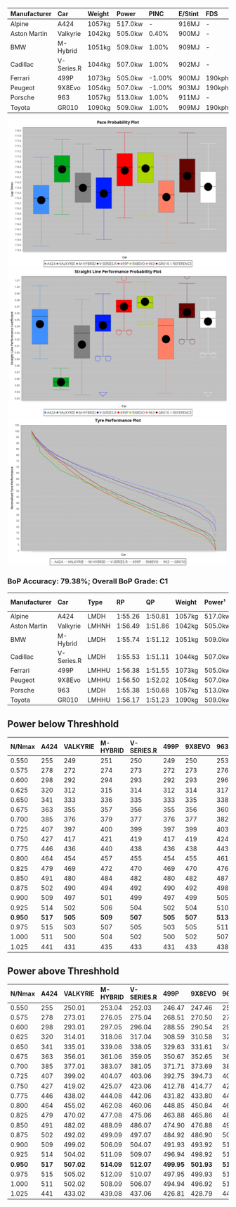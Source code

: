 | Manufacturer | Car        | Weight | Power   | PINC    | E/Stint | FDS     |
|:-|:-|:-|:-|:-|:-|:-|
| Alpine       | A424       | 1057kg | 517.0kw |    -    | 916MJ   |    -    |
| Aston Martin | Valkyrie   | 1042kg | 505.0kw | 0.40%   | 900MJ   |    -    |
| BMW          | M-Hybrid   | 1051kg | 509.0kw | 1.00%   | 909MJ   |    -    |
| Cadillac     | V-Series.R | 1044kg | 507.0kw | 1.00%   | 902MJ   |    -    |
| Ferrari      | 499P       | 1073kg | 505.0kw | -1.00%  | 900MJ   | 190kph  |
| Peugeot      | 9X8Evo     | 1054kg | 507.0kw | -1.00%  | 903MJ   | 190kph  |
| Porsche      | 963        | 1057kg | 513.0kw | 1.00%   | 911MJ   |    -    |
| Toyota       | GR010      | 1090kg | 509.0kw | 1.00%   | 909MJ   | 190kph  |

![PACECHART](./IMG/ACOMETHOD.png)
![STRAIGHTLINEPERFORMANCECHART](./IMG/ACOMETHOD_sp.png)
![TYREPERFORMANCECHART](./IMG/ACOMETHOD_tw.png)

### BoP Accuracy: 79.38%; Overall BoP Grade: C1
| Manufacturer | Car        | Type  | RP      | QP      | Weight | Power¹  | Threshhold | PINC    | Power²   | E/Stint | AVG Vmax  | FDS     | RDLC | L/Stint | BOP-Grade | Model Accuracy | Model Points | Match% | SimDiff |
|:-|:-|:-|:-|:-|:-|:-|:-|:-|:-|:-|:-|:-|:-|:-|:-|:-|:-|:-|:-|
| Alpine       | A424       | LMDH  | 1:55.26 | 1:50.81 | 1057kg | 517.0kw | 210.0kph   |    -    | 517.00kw |  916MJ  | 295.10kph |    -    | 1.01 | 34      | -C2       | 99.58%         | 1429         | 72.13% | +0.20   |
| Aston Martin | Valkyrie   | LMHNH | 1:56.49 | 1:51.86 | 1042kg | 505.0kw | 210.0kph   | 0.40%   | 507.00kw |  900MJ  | 280.61kph |    -    | 1.05 | 34      | +E1       | 100.00%        | 247          | 56.53% | #       |
| BMW          | M-Hybrid   | LMDH  | 1:55.74 | 1:51.12 | 1051kg | 509.0kw | 210.0kph   | 1.00%   | 514.10kw |  909MJ  | 290.06kph |    -    | 1.03 | 34      | -A2       | 99.97%         | 2912         | 94.88% | +0.12   |
| Cadillac     | V-Series.R | LMDH  | 1:55.53 | 1:51.11 | 1044kg | 507.0kw | 210.0kph   | 1.00%   | 512.10kw |  902MJ  | 293.55kph |    -    | 1.03 | 34      | -B2       | 99.49%         | 5225         | 84.98% | -0.28   |
| Ferrari      | 499P       | LMHHU | 1:56.38 | 1:51.55 | 1073kg | 505.0kw | 210.0kph   | -1.00%  | 500.00kw |  900MJ  | 295.70kph | 190kph  | 1.03 | 34      | +B1       | 100.00%        | 5378         | 87.98% | +0.47   |
| Peugeot      | 9X8Evo     | LMHHU | 1:56.50 | 1:52.02 | 1054kg | 507.0kw | 210.0kph   | -1.00%  | 501.90kw |  903MJ  | 298.40kph | 190kph  | 1.00 | 34      | +C2       | 100.00%        | 1459         | 74.13% | -0.14   |
| Porsche      | 963        | LMDH  | 1:55.38 | 1:50.68 | 1057kg | 513.0kw | 210.0kph   | 1.00%   | 518.10kw |  911MJ  | 291.47kph |    -    | 1.02 | 34      | -C1       | 99.92%         | 14207        | 75.63% | +0.23   |
| Toyota       | GR010      | LMHHU | 1:56.17 | 1:51.23 | 1090kg | 509.0kw | 210.0kph   | 1.00%   | 514.10kw |  909MJ  | 294.92kph | 190kph  | 1.01 | 34      | +B1       | 99.86%         | 4280         | 88.80% | +0.41   |

## Power below Threshhold
| N/Nmax    | A424    | VALKYRIE | M-HYBRID | V-SERIES.R | 499P    | 9X8EVO  | 963     | GR010   |
|:-|:-|:-|:-|:-|:-|:-|:-|:-|
|  0.550    |  255    |  249     |  251     |  250       |  249    |  250    |  253    |  251    |
|  0.575    |  278    |  272     |  274     |  273       |  272    |  273    |  276    |  274    |
|  0.600    |  298    |  292     |  294     |  293       |  292    |  293    |  296    |  294    |
|  0.625    |  320    |  312     |  315     |  314       |  312    |  314    |  317    |  315    |
|  0.650    |  341    |  333     |  336     |  335       |  333    |  335    |  338    |  336    |
|  0.675    |  363    |  355     |  357     |  356       |  355    |  356    |  360    |  357    |
|  0.700    |  385    |  376     |  379     |  377       |  376    |  377    |  382    |  379    |
|  0.725    |  407    |  397     |  400     |  399       |  397    |  399    |  403    |  400    |
|  0.750    |  427    |  417     |  421     |  419       |  417    |  419    |  424    |  421    |
|  0.775    |  446    |  436     |  440     |  438       |  436    |  438    |  443    |  440    |
|  0.800    |  464    |  454     |  457     |  455       |  454    |  455    |  461    |  457    |
|  0.825    |  479    |  469     |  472     |  470       |  469    |  470    |  476    |  472    |
|  0.850    |  491    |  480     |  484     |  482       |  480    |  482    |  487    |  484    |
|  0.875    |  502    |  490     |  494     |  492       |  490    |  492    |  498    |  494    |
|  0.900    |  509    |  497     |  501     |  499       |  497    |  499    |  505    |  501    |
|  0.925    |  514    |  502     |  506     |  504       |  502    |  504    |  510    |  506    |
| **0.950** | **517** | **505**  | **509**  | **507**    | **505** | **507** | **513** | **509** |
|  0.975    |  515    |  503     |  507     |  505       |  503    |  505    |  511    |  507    |
|  1.000    |  511    |  500     |  504     |  502       |  500    |  502    |  507    |  504    |
|  1.025    |  441    |  431     |  435     |  433       |  431    |  433    |  438    |  435    |

## Power above Threshhold
| N/Nmax    | A424    | VALKYRIE   | M-HYBRID   | V-SERIES.R | 499P       | 9X8EVO     | 963        | GR010      |
|:-|:-|:-|:-|:-|:-|:-|:-|:-|
|  0.550    |  255    |  250.01    |  253.04    |  252.03    |  246.47    |  247.46    |  255.06    |  253.04    |
|  0.575    |  278    |  273.01    |  276.05    |  275.04    |  268.51    |  270.50    |  278.07    |  276.05    |
|  0.600    |  298    |  293.01    |  297.05    |  296.04    |  288.55    |  290.54    |  299.08    |  297.05    |
|  0.625    |  320    |  314.01    |  318.06    |  317.04    |  308.59    |  310.58    |  321.08    |  318.06    |
|  0.650    |  341    |  335.01    |  339.06    |  338.05    |  329.63    |  331.61    |  342.09    |  339.06    |
|  0.675    |  363    |  356.01    |  361.06    |  359.05    |  350.67    |  352.65    |  364.09    |  361.06    |
|  0.700    |  385    |  377.01    |  383.07    |  381.05    |  371.71    |  373.69    |  386.10    |  383.07    |
|  0.725    |  407    |  399.02    |  404.07    |  403.06    |  392.75    |  394.73    |  407.10    |  404.07    |
|  0.750    |  427    |  419.02    |  425.07    |  423.06    |  412.78    |  414.77    |  428.11    |  425.07    |
|  0.775    |  446    |  438.02    |  444.08    |  442.06    |  431.82    |  433.80    |  447.11    |  444.08    |
|  0.800    |  464    |  455.02    |  462.08    |  460.06    |  448.85    |  450.84    |  465.12    |  462.08    |
|  0.825    |  479    |  470.02    |  477.08    |  475.06    |  463.88    |  465.86    |  480.12    |  477.08    |
|  0.850    |  491    |  482.02    |  488.09    |  486.07    |  474.90    |  476.88    |  492.12    |  488.09    |
|  0.875    |  502    |  492.02    |  499.09    |  497.07    |  484.92    |  486.90    |  503.13    |  499.09    |
|  0.900    |  509    |  499.02    |  506.09    |  504.07    |  491.93    |  493.92    |  510.13    |  506.09    |
|  0.925    |  514    |  504.02    |  511.09    |  509.07    |  496.94    |  498.92    |  515.13    |  511.09    |
| **0.950** | **517** | **507.02** | **514.09** | **512.07** | **499.95** | **501.93** | **518.13** | **514.09** |
|  0.975    |  515    |  505.02    |  512.09    |  510.07    |  497.95    |  499.93    |  516.13    |  512.09    |
|  1.000    |  511    |  502.02    |  508.09    |  506.07    |  494.94    |  496.92    |  512.13    |  508.09    |
|  1.025    |  441    |  433.02    |  439.08    |  437.06    |  426.81    |  428.79    |  442.11    |  439.08    |
